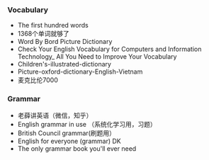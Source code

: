 ### Vocabulary
* The first hundred words
* 1368个单词就够了
* Word By Bord Picture Dictionary
* Check Your English Vocabulary for Computers and Information Technology_ All You Need to Improve Your Vocabulary
* Children's-illustrated-dictionary
* Picture-oxford-dictionary-English-Vietnam
* 麦克比伦7000
### Grammar
* 老薛讲英语（微信，知乎）
* English grammar in use （系统化学习用，习题）
* British Council grammar(刷题用）
* English for everyone (grammar) DK
* The only grammar book you'll ever need
